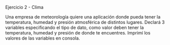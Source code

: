 Ejercicio 2 - Clima

Una empresa de meteorología quiere una aplicación donde pueda tener la temperatura, humedad y presión atmosférica de distintos lugares. 
Declará 3 variables especificando el tipo de dato, como valor deben tener la temperatura, humedad y presión de donde te encuentres.
Imprimí los valores de las variables en consola.
